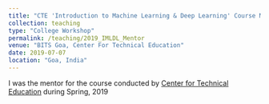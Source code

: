 ```yaml
---
title: "CTE 'Introduction to Machine Learning & Deep Learning' Course Mentor"
collection: teaching
type: "College Workshop"
permalink: /teaching/2019_IMLDL_Mentor
venue: "BITS Goa, Center For Technical Education"
date: 2019-07-07
location: "Goa, India"
---
```

I was the mentor for the course conducted by [Center for Technical Education](https://bpgc-cte.org/) during Spring, 2019
